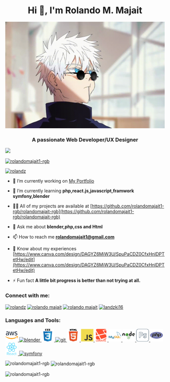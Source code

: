
<h1 align="center">Hi 👋, I'm Rolando M. Majait</h1>
<img src="sample 2.gif"/>
<h3 align="center">A passionate Web Developer/UX Designer</h3>
<img src="sample 3.gif width="50%" height="50%"/>
<p align="left"> <a href="https://github.com/ryo-ma/github-profile-trophy"><img src="https://github-profile-trophy.vercel.app/?username=rolandomajait1-rgb" alt="rolandomajait1-rgb" /></a> </p>

<p align="left"> <a href="https://twitter.com/rolandz" target="blank"><img src="https://img.shields.io/twitter/follow/rolandz?logo=twitter&style=for-the-badge" alt="rolandz" /></a> </p>

- 🔭 I’m currently working on [My Portfolio](https://github.com/rolandomajait1-rgb/rolandomajait-rgb)

- 🌱 I’m currently learning **php,react.js,javascript,framwork symfony,blender**

- 👨‍💻 All of my projects are available at [https://github.com/rolandomajait1-rgb/rolandomajait-rgb](https://github.com/rolandomajait1-rgb/rolandomajait-rgb)

- 💬 Ask me about **blender,php,css and Html**

- 📫 How to reach me **rolandomajait1@gmail.com**

- 📄 Know about my experiences [https://www.canva.com/design/DAGYZ6MiW3U/SpuPaCDZ0CfxHnlDPTetHw/edit](https://www.canva.com/design/DAGYZ6MiW3U/SpuPaCDZ0CfxHnlDPTetHw/edit)

- ⚡ Fun fact **A little bit progress is better than not trying at all.**

<h3 align="left">Connect with me:</h3>
<p align="left">
<a href="https://twitter.com/rolandz" target="blank"><img align="center" src="https://raw.githubusercontent.com/rahuldkjain/github-profile-readme-generator/master/src/images/icons/Social/twitter.svg" alt="rolandz" height="30" width="40" /></a>
<a href="https://linkedin.com/in/rolando majait" target="blank"><img align="center" src="https://raw.githubusercontent.com/rahuldkjain/github-profile-readme-generator/master/src/images/icons/Social/linked-in-alt.svg" alt="rolando majait" height="30" width="40" /></a>
<a href="https://fb.com/rolando majait" target="blank"><img align="center" src="https://raw.githubusercontent.com/rahuldkjain/github-profile-readme-generator/master/src/images/icons/Social/facebook.svg" alt="rolando majait" height="30" width="40" /></a>
<a href="https://instagram.com/landzki16" target="blank"><img align="center" src="https://raw.githubusercontent.com/rahuldkjain/github-profile-readme-generator/master/src/images/icons/Social/instagram.svg" alt="landzki16" height="30" width="40" /></a>
</p>

<h3 align="left">Languages and Tools:</h3>
<p align="left"> <a href="https://aws.amazon.com" target="_blank" rel="noreferrer"> <img src="https://raw.githubusercontent.com/devicons/devicon/master/icons/amazonwebservices/amazonwebservices-original-wordmark.svg" alt="aws" width="40" height="40"/> </a> <a href="https://www.blender.org/" target="_blank" rel="noreferrer"> <img src="https://download.blender.org/branding/community/blender_community_badge_white.svg" alt="blender" width="40" height="40"/> </a> <a href="https://www.w3schools.com/css/" target="_blank" rel="noreferrer"> <img src="https://raw.githubusercontent.com/devicons/devicon/master/icons/css3/css3-original-wordmark.svg" alt="css3" width="40" height="40"/> </a> <a href="https://git-scm.com/" target="_blank" rel="noreferrer"> <img src="https://www.vectorlogo.zone/logos/git-scm/git-scm-icon.svg" alt="git" width="40" height="40"/> </a> <a href="https://www.w3.org/html/" target="_blank" rel="noreferrer"> <img src="https://raw.githubusercontent.com/devicons/devicon/master/icons/html5/html5-original-wordmark.svg" alt="html5" width="40" height="40"/> </a> <a href="https://developer.mozilla.org/en-US/docs/Web/JavaScript" target="_blank" rel="noreferrer"> <img src="https://raw.githubusercontent.com/devicons/devicon/master/icons/javascript/javascript-original.svg" alt="javascript" width="40" height="40"/> </a> <a href="https://laravel.com/" target="_blank" rel="noreferrer"> <img src="https://raw.githubusercontent.com/devicons/devicon/master/icons/laravel/laravel-plain-wordmark.svg" alt="laravel" width="40" height="40"/> </a> <a href="https://www.mysql.com/" target="_blank" rel="noreferrer"> <img src="https://raw.githubusercontent.com/devicons/devicon/master/icons/mysql/mysql-original-wordmark.svg" alt="mysql" width="40" height="40"/> </a> <a href="https://nodejs.org" target="_blank" rel="noreferrer"> <img src="https://raw.githubusercontent.com/devicons/devicon/master/icons/nodejs/nodejs-original-wordmark.svg" alt="nodejs" width="40" height="40"/> </a> <a href="https://www.photoshop.com/en" target="_blank" rel="noreferrer"> <img src="https://raw.githubusercontent.com/devicons/devicon/master/icons/photoshop/photoshop-line.svg" alt="photoshop" width="40" height="40"/> </a> <a href="https://www.php.net" target="_blank" rel="noreferrer"> <img src="https://raw.githubusercontent.com/devicons/devicon/master/icons/php/php-original.svg" alt="php" width="40" height="40"/> </a> <a href="https://reactjs.org/" target="_blank" rel="noreferrer"> <img src="https://raw.githubusercontent.com/devicons/devicon/master/icons/react/react-original-wordmark.svg" alt="react" width="40" height="40"/> </a> <a href="https://symfony.com" target="_blank" rel="noreferrer"> <img src="https://symfony.com/logos/symfony_black_03.svg" alt="symfony" width="40" height="40"/> </a> </p>
<p><img align="left" src="https://github-readme-stats.vercel.app/api/top-langs?username=rolandomajait1-rgb&show_icons=true&locale=en&layout=compact" alt="rolandomajait1-rgb" /></p>

<p>&nbsp;<img align="center" src="https://github-readme-stats.vercel.app/api?username=rolandomajait1-rgb&show_icons=true&locale=en" alt="rolandomajait1-rgb" /></p>

<p><img align="center" src="https://github-readme-streak-stats.herokuapp.com/?user=rolandomajait1-rgb&" alt="rolandomajait1-rgb" /></p>

